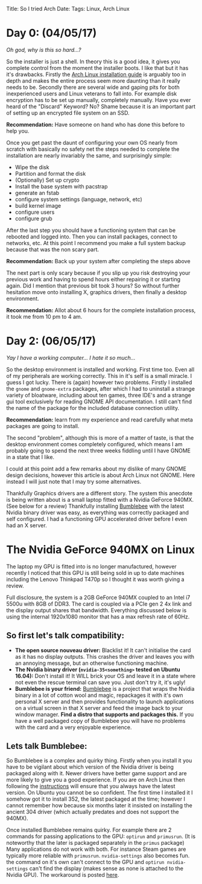 Title: So I tried Arch
Date: 
Tags: Linux, Arch Linux

Day 0: (04/05/17)
======

*Oh god, why is this so hard...?*

So the installer is just a shell. In theory this is a good idea, it gives you complete control from the moment the installer boots. I like that but it has it's drawbacks. Firstly the [Arch Linux installation guide](https://wiki.archlinux.org/index.php/Installation_guide) is arguably too in depth and makes the entire process seem more daunting than it really needs to be. Secondly there are several wide and gaping pits for both inexperienced users and Linux veterans to fall into. For example disk encryption has to be set up manually, completely manually. Have you ever heard of the "Discard" Keyword? No? Shame because it is an important part of setting up an encrypted file system on an SSD. 

**Recommendation:** Have someone on hand who has done this before to help you.

Once you get past the daunt of configuring your own OS nearly from scratch with basically no safety net the steps needed to complete the installation are nearly invariably the same, and surprisingly simple:

  - Wipe the disk 
  - Partition and format the disk
  - (Optionally) Set up crypto
  - Install the base system with pacstrap
  - generate an fstab
  - configure system settings (language, network, etc)
  - build kernel image
  - configure users
  - configure grub
  
After the last step you should have a functioning system that can be rebooted and logged into. Then you can install packages, connect to networks, etc. At this point I recommend you make a full system backup because that was the non scary part.

**Recommendation:** Back up your system after completing the steps above

The next part is only scary because if you slip up you risk destroying your previous work and having to spend hours either repairing it or starting again. Did I mention that previous bit took 3 hours? So without further hesitation move onto installing X, graphics drivers, then finally a desktop environment. 

**Recommendation:** Allot about 6 hours for the complete installation process, it took me from 10 pm to 4 am.

Day 2: (06/05/17)
======

*Yay I have a working computer... I hate it so much...*

So the desktop environment is installed and working. First time too. Even all of my peripherals are working correctly. This in it's self is a small miracle. I guess I got lucky. There is (again) however two problems. Firstly I installed the `gnome` and `gnome-extra` packages, after which I had to uninstall a strange variety of bloatware, including about ten games, three IDE's and a strange gui tool exclusively for reading GNOME API documentation. I still can't find the name of the package for the included database connection utility. 

**Recommendation:** learn from my experience and read carefully what meta packages are going to install.

The second "problem", although this is more of a matter of taste, is that the desktop environment comes completely configured, which means I am probably going to spend the next three weeks fiddling until I have GNOME in a state that I like.

I could at this point add a few remarks about my dislike of many GNOME design decisions, however this article is about Arch Linux not GNOME. Here instead I will just note that I may try some alternatives. 

Thankfully Graphics drivers are a different story. The system this anecdote is being written about is a small laptop fitted with a Nvidia GeForce 940MX. (See below for a review) Thankfully installing [Bumblebee](https://wiki.archlinux.org/index.php/Bumblebee) with the latest Nvidia binary driver was easy, as everything was correctly packaged and self configured. I had a functioning GPU accelerated driver before I even had an X server.

The Nvidia GeForce 940MX on Linux
=================================
The laptop my GPU is fitted into is no longer manufactured, however recently I noticed that this GPU is still being sold in up to date machines including the Lenovo Thinkpad T470p so I thought it was worth giving a review.

Full disclosure, the system is a 2GB GeForce 940MX coupled to an Intel i7 5500u with 8GB of DDR3. The card is coupled via a PCIe gen 2 4x link and the display output shares that bandwidth. Everything discussed below is using the internal 1920x1080 monitor that has a max refresh rate of 60Hz.

So first let's talk compatibility:
----------------------------------
 - **The open source nouveau driver:** Blacklist it! It can't initialise the card as it has no display outputs. This crashes the driver and leaves you with an annoying message, but an otherwise functioning machine.
 - **The Nvidia binary driver (`nvidia-35<something>`  tested on Ubuntu 16.04):** Don't install it! It WILL brick your OS and leave it in a state where not even the rescue terminal can save you. Just don't try it, it's ugly!
 - **Bumblebee is your friend:** [Bumblebee](https://wiki.archlinux.org/index.php/Bumblebee) is a project that wraps the Nvidia binary in a lot of cotton wool and magic, repackages it with it's own personal X server and then provides functionality to launch applications on a virtual screen in that X server and feed the image back to your window manager. **Find a distro that supports and packages this.** If you have a well packaged copy of Bumblebee you will have no problems with the card and a very enjoyable experience. 
 
Lets talk Bumblebee:
--------------------
So Bumblebee is a complex and quirky thing. Firstly when you install it you have to be vigilant about which version of the Nvidia driver is being packaged along with it. Newer drivers have better game support and are more likely to give you a good experience. If you are on Arch Linux then following the [instructions](https://wiki.archlinux.org/index.php/Bumblebee#Installing_Bumblebee_with_Intel.2FNVIDIA) will ensure that you always have the latest version. On Ubuntu you cannot be so confident. The first time I installed it I somehow got it to install 352, the latest packaged at the time; however I cannot remember how because six months later it insisted on installing the ancient 304 driver (which actually predates and does not support the 940MX).

Once installed Bumblebee remains quirky. For example there are 2 commands for passing applications to the GPU: `optirun` and `primusrun`. (It is noteworthy that the later is packaged separately in the `primus` package) Many applications do not work with both. For instance Steam games are typically more reliable with `primusrun`. `nvidia-settings` also becomes fun. the command on it's own can't connect to the GPU and `optirun nvidia-settings` can't find the display (makes sense as none is attached to the Nvidia GPU). The workaround is posted [here](https://wiki.archlinux.org/index.php/Bumblebee#General_usage).
